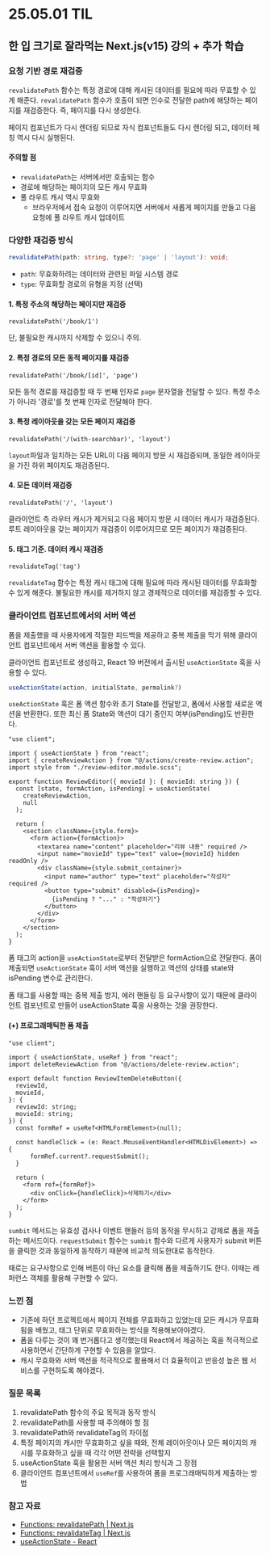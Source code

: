# 25.05.01 TIL

## 한 입 크기로 잘라먹는 Next.js(v15) 강의 + 추가 학습

### 요청 기반 경로 재검증

`revalidatePath` 함수는 특정 경로에 대해 캐시된 데이터를 필요에 따라 무효할 수 있게 해준다. `revalidatePath` 함수가 호출이 되면 인수로 전달한 path에 해당하는 페이지를 재검증한다. 즉, 페이지를 다시 생성한다. 

페이지 컴포넌트가 다시 렌더링 되므로 자식 컴포넌트들도 다시 렌더링 되고, 데이터 페칭 역시 다시 실행된다.

#### 주의할 점

- `revalidatePath`는 서버에서만 호출되는 함수
- 경로에 해당하는 페이지의 모든 캐시 무효화
- 풀 라우트 캐시 역시 무효화
  - 브라우저에서 접속 요청이 이루어지면 서버에서 새롭게 페이지를 만들고 다음 요청에 풀 라우트 캐시 업데이트

### 다양한 재검증 방식

```ts
revalidatePath(path: string, type?: 'page' | 'layout'): void;
```

- `path`: 무효화하려는 데이터와 관련된 파일 시스템 경로
- `type`: 무효화할 경로의 유형을 지정 (선택)

#### 1. 특정 **주소**의 해당하는 페이지만 재검증

`revalidatePath('/book/1')`

단, 불필요한 캐시까지 삭제할 수 있으니 주의.

#### 2. 특정 **경로**의 모든 동적 페이지를 재검증

`revalidatePath('/book/[id]', 'page')`

모든 동적 경로를 재검증할 때 두 번째 인자로 `page` 문자열을 전달할 수 있다. 특정 주소가 아니라 '경로'를 첫 번째 인자로 전달해야 한다.

#### 3. 특정 레이아웃을 갖는 모든 페이지 재검증

`revalidatePath('/(with-searchbar)', 'layout')`

`layout`파일과 일치하는 모든 URL이 다음 페이지 방문 시 재검증되며, 동일한 레이아웃을 가진 하위 페이지도 재검증된다.

#### 4. 모든 데이터 재검증

`revalidatePath('/', 'layout')`

클라이언트 측 라우터 캐시가 제거되고 다음 페이지 방문 시 데이터 캐시가 재검증된다. 루트 레이아웃을 갖는 페이지가 재검증이 이루어지므로 모든 페이지가 재검증된다.

#### 5. 태그 기준. 데이터 캐시 재검증

`revalidateTag('tag')`

`revalidateTag` 함수는 특정 캐시 태그에 대해 필요에 따라 캐시된 데이터를 무효화할 수 있게 해준다. 불필요한 캐시를 제거하지 않고 경제적으로 데이터를 재검증할 수 있다.

### 클라이언트 컴포넌트에서의 서버 액션

폼을 제출했을 때 사용자에게 적절한 피드백을 제공하고 중복 제출을 막기 위해 클라이언트 컴포넌트에서 서버 액션을 활용할 수 있다.

클라이언트 컴포넌트로 생성하고, React 19 버전에서 출시된 `useActionState` 훅을 사용할 수 있다. 

```jsx
useActionState(action, initialState, permalink?)
```

`useActionState` 훅은 폼 액션 함수와 초기 State를 전달받고, 폼에서 사용할 새로운 액션을 반환한다. 또한 최신 폼 State와 액션이 대기 중인지 여부(isPending)도 반환한다.

```tsx
"use client";

import { useActionState } from "react";
import { createReviewAction } from "@/actions/create-review.action";
import style from "./review-editor.module.scss";

export function ReviewEditor({ movieId }: { movieId: string }) {
  const [state, formAction, isPending] = useActionState(
    createReviewAction,
    null
  );

  return (
    <section className={style.form}>
      <form action={formAction}>
        <textarea name="content" placeholder="리뷰 내용" required />
        <input name="movieId" type="text" value={movieId} hidden readOnly />
        <div className={style.submit_container}>
          <input name="author" type="text" placeholder="작성자" required />
          <button type="submit" disabled={isPending}>
            {isPending ? "..." : "작성하기"}
          </button>
        </div>
      </form>
    </section>
  );
}
```

폼 태그의 action을 `useActionState`로부터 전달받은 formAction으로 전달한다. 폼이 제출되면 `useActionState` 훅이 서버 액션을 실행하고 액션의 상태를 state와 isPending 변수로 관리한다. 

폼 태그를 사용할 때는 중복 제출 방지, 에러 핸들링 등 요구사항이 있기 때문에 클라이언트 컴포넌트로 만들어 useActionState 훅을 사용하는 것을 권장한다.

#### (+) 프로그래매틱한 폼 제출

```tsx
"use client";

import { useActionState, useRef } from "react";
import deleteReviewAction from "@/actions/delete-review.action";

export default function ReviewItemDeleteButton({
  reviewId,
  movieId,
}: {
  reviewId: string;
  movieId: string;
}) {
  const formRef = useRef<HTMLFormElement>(null);
    
  const handleClick = (e: React.MouseEventHandler<HTMLDivElement>) => {
      formRef.current?.requestSubmit();
  }

  return (
    <form ref={formRef}>
      <div onClick={handleClick}>삭제하기</div>
    </form>
  );
}
```

`sumbit` 메서드는 유효성 검사나 이벤트 핸들러 등의 동작을 무시하고 강제로 폼을 제출하는 메서드이다. `requestSubmit` 함수는 `sumbit` 함수와 다르게 사용자가 submit 버튼을 클릭한 것과 동일하게 동작하기 때문에 비교적 의도한대로 동작한다.

때로는 요구사항으로 인해 버튼이 아닌 요소를 클릭해 폼을 제출하기도 한다. 이때는 레퍼런스 객체를 활용해 구현할 수 있다.

### 느낀 점

- 기존에 하던 프로젝트에서 페이지 전체를 무효화하고 있었는데 모든 캐시가 무효화됨을 배웠고, 태그 단위로 무효화하는 방식을 적용해보아야겠다. 
- 폼을 다루는 것이 꽤 번거롭다고 생각했는데 React에서 제공하는 훅을 적극적으로 사용하면서 간단하게 구현할 수 있음을 알았다.
- 캐시 무효화와 서버 액션을 적극적으로 활용해서 더 효율적이고 반응성 높은 웹 서비스를 구현하도록 해야겠다.

### 질문 목록

1. revalidatePath 함수의 주요 목적과 동작 방식
1. revalidatePath를 사용할 때 주의해야 할 점
1. revalidatePath와 revalidateTag의 차이점
1. 특정 페이지의 캐시만 무효화하고 싶을 때와, 전체 레이아웃이나 모든 페이지의 캐시를 무효화하고 싶을 때 각각 어떤 전략을 선택할지
1. useActionState 훅을 활용한 서버 액션 처리 방식과 그 장점
1. 클라이언트 컴포넌트에서 `useRef`를 사용하여 폼을 프로그래매틱하게 제출하는 방법

### 참고 자료

- [Functions: revalidatePath \| Next.js](https://nextjs.org/docs/app/api-reference/functions/revalidatePath)
- [Functions: revalidateTag \| Next.js](https://nextjs.org/docs/app/api-reference/functions/revalidateTag)
- [useActionState - React](https://react.dev/reference/react/useActionState)
